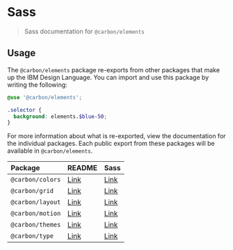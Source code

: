 # Sass

> Sass documentation for `@carbon/elements`

## Usage

The `@carbon/elements` package re-exports from other packages that make up the
IBM Design Language. You can import and use this package by writing the
following:

```scss
@use '@carbon/elements';

.selector {
  background: elements.$blue-50;
}
```

For more information about what is re-exported, view the documentation for the
individual packages. Each public export from these packages will be available in
`@carbon/elements`.

| Package          | README                         | Sass                              |
| :--------------- | :----------------------------- | :-------------------------------- |
| `@carbon/colors` | [Link](../../colors/README.md) | [Link](../../colors/docs/sass.md) |
| `@carbon/grid`   | [Link](../../grid/README.md)   | [Link](../../grid/docs/sass.md)   |
| `@carbon/layout` | [Link](../../layout/README.md) | [Link](../../layout/docs/sass.md) |
| `@carbon/motion` | [Link](../../motion/README.md) | [Link](../../motion/docs/sass.md) |
| `@carbon/themes` | [Link](../../themes/README.md) | [Link](../../themes/docs/sass.md) |
| `@carbon/type`   | [Link](../../type/README.md)   | [Link](../../type/docs/sass.md)   |
